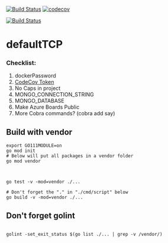 


[![Build Status](https://travis-ci.org/mchirico/defaultTCP.svg?branch=master)](https://travis-ci.org/mchirico/defaultTCP)
[![codecov](https://codecov.io/gh/mchirico/defaultTCP/branch/master/graph/badge.svg)](https://codecov.io/gh/mchirico/defaultTCP)

[![Build Status](https://mchirico.visualstudio.com/defaultTCP/_apis/build/status/mchirico.defaultTCP?branchName=master)](https://mchirico.visualstudio.com/defaultTCP/_build/latest?definitionId=9&branchName=master)


# defaultTCP



### Checklist:

1. dockerPassword
2. [CodeCov Token](https://codecov.io/gh/mchirico)
3. No Caps in project
4. MONGO_CONNECTION_STRING
5. MONGO_DATABASE 
6. Make Azure Boards Public
7. More Cobra commands? (cobra add say)



## Build with vendor
```
export GO111MODULE=on
go mod init
# Below will put all packages in a vendor folder
go mod vendor



go test -v -mod=vendor ./...

# Don't forget the "." in "./cmd/script" below
go build -v -mod=vendor ./...
```


## Don't forget golint

```

golint -set_exit_status $(go list ./... | grep -v /vendor/)

```


